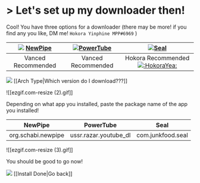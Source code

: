 # > Let's set up my downloader then!
Cool!
You have three options for a downloader
(there may be more! if you find any you like, DM me! `Hokora Yinphine MPP#6969` )

|![](https://cdn.discordapp.com/attachments/803186540359450664/1101814511872245800/fixeddownloadicon.gif) [NewPipe](https://github.com/TeamNewPipe/NewPipe/releases/latest)|![](https://cdn.discordapp.com/attachments/803186540359450664/1101814511872245800/fixeddownloadicon.gif)[PowerTube](https://github.com/razar-dev/PowerTube/releases/latest)|![](https://cdn.discordapp.com/attachments/803186540359450664/1101814511872245800/fixeddownloadicon.gif)[Seal](https://github.com/JunkFood02/Seal/releases/latest)|
|:-:|:-:|:-:|
|Vanced Recommended|Vanced Recommended|Hokora Recommended [![](https://cdn.discordapp.com/emojis/1072706617616891904.webp?size=16&quality=lossless ":HokoraYea:")](https://cdn.discordapp.com/emojis/1072706617616891904.webp?quality=lossless ":HokoraYea:") |

![](https://cdn.discordapp.com/attachments/803186540359450664/1100960373282193449/image_2023-04-26_182246728_1.gif) [[Arch Type|Which version do I download???]]


![[ezgif.com-resize (2).gif]]


Depending on what app you installed, paste the package name of the app you installed!

|NewPipe|PowerTube|Seal|
|:-:|:-:|:-:|
|org.schabi.newpipe|ussr.razar.youtube_dl|com.junkfood.seal|

![[ezgif.com-resize (3).gif]]


You should be good to go now!


![](https://cdn.discordapp.com/attachments/803186540359450664/1100960373282193449/image_2023-04-26_182246728_1.gif) [[Install Done|Go back]]